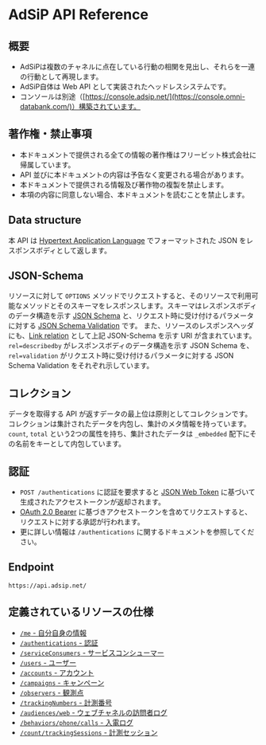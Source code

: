 # AdSiP API Reference

## 概要

* AdSiPは複数のチャネルに点在している行動の相関を見出し、それらを一連の行動として再現します。
* AdSiP自体は Web API として実装されたヘッドレスシステムです。
* コンソールは別途（[https://console.adsip.net/](https://console.omni-databank.com/)）構築されています。

## 著作権・禁止事項

* 本ドキュメントで提供される全ての情報の著作権はフリービット株式会社に帰属しています。
* API 並びに本ドキュメントの内容は予告なく変更される場合があります。
* 本ドキュメントで提供される情報及び著作物の複製を禁止します。
* 本項の内容に同意しない場合、本ドキュメントを読むことを禁止します。

## Data structure

本 API は [Hypertext Application Language](https://tools.ietf.org/html/draft-kelly-json-hal-08) でフォーマットされた JSON をレスポンスボディとして返します。

## JSON-Schema

リソースに対して `OPTIONS` メソッドでリクエストすると、そのリソースで利用可能なメソッドとそのスキーマをレスポンスします。スキーマはレスポンスボディのデータ構造を示す [JSON Schema](http://json-schema.org/latest/json-schema-core.html) と、リクエスト時に受け付けるパラメータに対する [JSON Schema Validation](http://json-schema.org/latest/json-schema-validation.html) です。
また、リソースのレスポンスヘッダにも、[Link relation](https://tools.ietf.org/html/rfc8288) として上記 JSON-Schema を示す URI が含まれています。`rel=describedby` がレスポンスボディのデータ構造を示す JSON Schema を、`rel=validation` がリクエスト時に受け付けるパラメータに対する JSON Schema Validation をそれぞれ示しています。

## コレクション

データを取得する API が返すデータの最上位は原則としてコレクションです。コレクションは集計されたデータを内包し、集計のメタ情報を持っています。`count`, `total` という2つの属性を持ち、集計されたデータは `_embedded` 配下にその名前をキーとして内包しています。

## 認証

* `POST /authentications` に認証を要求すると [JSON Web Token](https://tools.ietf.org/html/rfc7519) に基づいて生成されたアクセストークンが返却されます。
* [OAuth 2.0 Bearer](https://tools.ietf.org/html/rfc6750) に基づきアクセストークンを含めてリクエストすると、リクエストに対する承認が行われます。
* 更に詳しい情報は `/authentications` に関するドキュメントを参照してください。

## Endpoint

`https://api.adsip.net/`

## 定義されているリソースの仕様

* [`/me` - 自分自身の情報](me.md)
* [`/authentications` - 認証](authentications.md)
* [`/serviceConsumers` - サービスコンシューマー](serviceConsumers.md)
* [`/users` - ユーザー](users.md)
* [`/accounts` - アカウント](accounts.md)
* [`/campaigns` - キャンペーン](campaigns.md)
* [`/observers` - 観測点](observers.md)
* [`/trackingNumbers` - 計測番号](trackingNumbers.md)
* [`/audiences/web` - ウェブチャネルの訪問者ログ](audiences-web.md)
* [`/behaviors/phone/calls` - 入電ログ](behaviors-phone-calls.md)
* [`/count/trackingSessions` - 計測セッション](count-trackingSessions.md)
